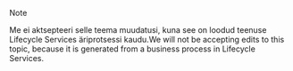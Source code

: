 > [!NOTE]
> <span data-ttu-id="5dc15-101">Me ei aktsepteeri selle teema muudatusi, kuna see on loodud teenuse Lifecycle Services äriprotsessi kaudu.</span><span class="sxs-lookup"><span data-stu-id="5dc15-101">We will not be accepting edits to this topic, because it is generated from a business process in Lifecycle Services.</span></span>
